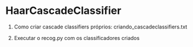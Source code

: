# HaarCascadeClassifier

1. Como criar cascade classifiers próprios: criando_cascadeclassifiers.txt

2. Executar o recog.py com os classificadores criados